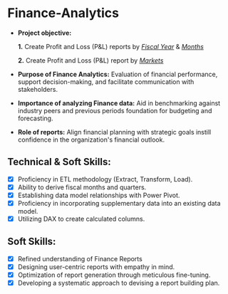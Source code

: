 # Finance-Analytics
- **Project objective:** 

    **1.** Create Profit and Loss (P&L) reports by _[Fiscal Year](https://github.com/Ekta-LambaDuggal/Finance-Analytics/blob/main/P%20%26%20L%20by%20Fiscal%20Year.pdf)_ & _[Months](https://github.com/Ekta-LambaDuggal/Finance-Analytics/blob/main/P%20%26%20L%20by%20Fiscal%20Months.pdf)_ 

   **2.** Create Profit and Loss (P&L) report by _[Markets](https://github.com/Ekta-LambaDuggal/Finance-Analytics/blob/main/P%20%26%20L%20by%20Markets.pdf)_

- **Purpose of Finance Analytics:** Evaluation of financial performance, support decision-making, and facilitate communication with stakeholders.

- **Importance of analyzing Finance data:** Aid in benchmarking against industry peers and previous periods foundation for budgeting and forecasting.

- **Role of reports:** Align financial planning with strategic goals instill confidence in the organization's financial outlook.


## Technical & Soft Skills:
- [x]	Proficiency in ETL methodology (Extract, Transform, Load).
- [x]	Ability to derive fiscal months and quarters.
- [x]	Establishing data model relationships with Power Pivot.
- [x]	Proficiency in incorporating supplementary data into an existing data model.
- [x]	Utilizing DAX to create calculated columns.

## Soft Skills:
- [x]	Refined understanding of Finance Reports
- [x]	Designing user-centric reports with empathy in mind.
- [x]	Optimization of report generation through meticulous fine-tuning.
- [x]	Developing a systematic approach to devising a report building plan.
